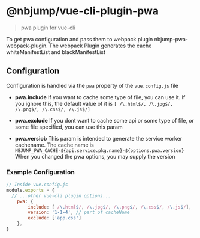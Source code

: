 # @nbjump/vue-cli-plugin-pwa

> pwa plugin for vue-cli

To get pwa configuration and pass them to webpack plugin nbjump-pwa-webpack-plugin.
The webpack Plugin generates the cache whiteManifestList and blackManifestList

## Configuration
Configuration is handled via the `pwa` property of the `vue.config.js` file

- **pwa.include**
    If you want to cache some type of file, you can use it. If you ignore this, 
    the default value of it is `[ /\.html$/, /\.jpg$/, /\.png$/, /\.css$/, /\.js$/]`

- **pwa.exclude**
    If you dont want to cache some api or some type of file, or some file specified, 
    you can use this param

- **pwa.versiob**
    This param is intended to generate the service worker cachename.
    The cache name is `NBJUMP_PWA_CACHE-${api.service.pkg.name}-${options.pwa.version}`
    When you changed the pwa options, you may supply the version
### Example Configuration

```js
// Inside vue.config.js
module.exports = {
  // ...other vue-cli plugin options...
    pwa: {
        include: [ /\.html$/, /\.jpg$/, /\.png$/, /\.css$/, /\.js$/], 
        version: '1-1-4', // part of cacheName
        exclude: ['app.css'] 
    },
}
```
